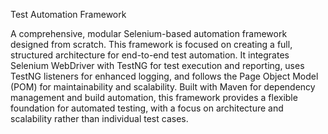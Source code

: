 Test Automation Framework

A comprehensive, modular Selenium-based automation framework designed from scratch. This framework is focused on creating a full, structured architecture for end-to-end test automation. It integrates Selenium WebDriver with TestNG for test execution and reporting, uses TestNG listeners for enhanced logging, and follows the Page Object Model (POM) for maintainability and scalability. Built with Maven for dependency management and build automation, this framework provides a flexible foundation for automated testing, with a focus on architecture and scalability rather than individual test cases.
